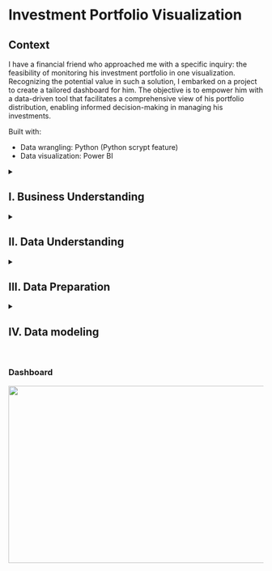 # Investment Portfolio Visualization

## Context
I have a financial friend who approached me with a specific inquiry: the feasibility of monitoring his investment portfolio in one visualization. Recognizing the potential value in such a solution, I embarked on a project to create a tailored dashboard for him. The objective is to empower him with a data-driven tool that facilitates a comprehensive view of his portfolio distribution, enabling informed decision-making in managing his investments.

Built with:
- Data wrangling: Python (Python scrypt feature)
- Data visualization: Power BI

<details>
<Summary> <h2> I. Business Understanding </h2> </Summary>

### 1.1 Project Objectives
The primary objective of the portfolio investments monitoring project is to provide a comprehensive and interactive dashboard that enables the user to monitor the distribution of their investment portfolio. This involves categorizing investments by multiple variables such as sector, industry, and market. Additionally, the project aims to facilitate the monitoring of individual stock performance based on various key metrics.

### 1.2 Addressed questions and problems

In order to define and refine the project objectives, several crucial questions were addressed:

- Metrics for Monitoring: <br>
a. What specific metrics would you like monitor within your investment portfolio? <br>
b. Do the metrics require a complex calculation beyond Yahoo Finance metrics?  

- Data collection:<br>
a. Does the broker provide a function to export your portfolio information?<br>
b. How is the investment portfolio data exported from the broker?<br>
c. Can you provide me a sample to better understand its structure?

- Future Visualization Preferences:<br>
a. Are there any specific visualization preferences or features that you would like to visualize?

### 1.3 Key Performance Indicators (KPIs)

The essential KPIs for monitoring the portfolio include:

Investment distribution:
- Amount invested distribution categorized by Sector by Industry

Individual stock performance:
- Trailing P/E
- Forward P/E
- Price-to-Book
- Book Value
- Recommendations

### 1.4 Stakeholder Identification

The primary stakeholder for this project is a financial analyst specializing in investments. He focuses on managing investments across various markets with the goal of optimizing portfolio profits. For practical purposes, I will refer to my friend as "client".

### 1.5 Business Risks or Limitations

The primary identified risk is the project's reliance on the Yahoo Finance library in Python. The potential risk arises if the library is not regularly updated by its owners, which may impact the availability and accuracy of financial data.
</details>

<details>
<Summary> <h2> II. Data Understanding </h2> </Summary>

### 2.1 Data Collection

The data exported from the broker shows the stock symbols, market value (current price), profit or loss, among others. The format of the file is completely unfavored for data analysis due to the table is offset from the (0,0) and the table structure is unconventional, so the file needs to be manipulated to just retrieve the relevant values from the table.

### 2.2 Data Exploration

#### 2.2.1 Key Attributes

The dataset is composed of multiple columns, each representing different aspects of the investment portfolio. However, not all columns are equally relevant for the project. The following table shows the multiple columns that can be found in the table:

| Column               | Data type | Description                          |
| :---                 | :---      | :---                                 |
| Mercardos / Symbols  | String    | Sections by market and Ticker symbol |
| Titulos              | Integer   | Number of shares                     |
| Costo promedio       | Float     | Average cost   	                    |
| Precio mercado       | Float     | Market price                         |
| PPP                  | Float     | Weighted average price               |
| Valor Mercado        | Float     | Market value                         |
| P / M                | Float     | Profit / Loss                        |
| % Var. Hist.         | Float     | % Historical variation               |
| % Var. Dia           | Float     | % Daily variation                    |
| Imp. X Cto.          | Float     | Number of shares * Average cost      |
| % Cartera            | Float     | % Portfolio distribution             |

#### 2.2.2 Relevant Attributes

Taking into account the previous columns, there are just few attributes that are relevant for the project. The next list breaks down each of these attributes and explains why they could be helpful for the project.

| Column               | Data type | Description                          |
| :---                 | :---      | :---                                 |
| Mercardos / Symbols  | String    | Sections by market and Ticker symbol |
| Valor Mercado        | Float     | Market value                         |
| P / M                | Float     | Profit / Loss                        |
| Imp. X Cto.          | Float     | Number of shares * Average cost      |


It is important to note that the data does not require a cleaning process; however, a transformation process is necessary to extract the pertinent metrics. Additionally, there is potential for enriching the dataset by incorporating information such as 'SIC,' indicating the origin of the stock (Nacional, SIC, or Efectivo).

<img src="https://github.com/ServandoBa/InvestmentsDashboard/assets/131488634/93b3b2c8-2ff8-41f0-acc6-46401b379fac.png" width="750" height="350">

</details>

<details>
<Summary> <h2> III. Data Preparation </h2> </Summary>

### 3.1 Construct Data
To handle the original data pulled from the broker's website, we're diving into Python. The game plan here is to clean up the data mess, getting rid of the noise and keeping only the metrics that matter. The following code will be the entire process to retrive the original file and transform it into a table with relevant metrics only.

<details>
<Summary> Code </Summary>
  
```
import yfinance as yf
import pandas as pd
from datetime import date, timedelta

df = pd.read_excel('Portfolio_db\stock_portfolio2.xlsx', header=1)
df_section = df.iloc[:, 1:]
sections = df_section[df_section.iloc[:, 0] == 'Emisora/Fondo'].index
headers = dict(df_section.iloc[sections[0],:])

data_nacional1 = df_section.iloc[sections[0]:sections[1]-1,:].rename(columns=headers).drop(0)
data_nacional1['SIC'] = 'Nacional'

data_SIC1 = df_section.iloc[sections[1]:sections[2]-1,:].rename(columns=headers).drop(len(data_nacional1)+2)
data_SIC1['SIC'] = 'SIC'

data_cash1 = pd.DataFrame(df_section.iloc[sections[2]:,:].rename(columns=headers).drop(len(data_nacional1)+len(data_SIC1)+4).sum()).transpose()
data_cash1.at[0, 'Emisora/Fondo'] = 'Efectivo'
data_cash1['SIC'] = 'Efectivo'

data_port1 = pd.concat([data_nacional1, data_SIC1, data_cash1], ignore_index=True)[['Emisora/Fondo', 'Valor mercado', 'SIC', 'P / M']]
data_port1['Emisora/Fondo'] = data_port1['Emisora/Fondo'].apply(lambda x: x.replace(' *', '').strip() if isinstance(x, str) else x)
data_port1.rename(columns={'Emisora/Fondo': 'Ticker'}, inplace=True)

```
</details>

### 3.2 Enriching the Dataset

This process is one of the most extensive within Data preparation process due to the project is based on add more data from other source, which in this case is Yahoo Finance, to the original data. In this library we will retrieve fundamental information about each stock in one table and also extract historical data from each stock.  

<details>
<Summary> Code </Summary>

```
# Create function to retrieve information from Yahoo Finance and store it into a dictionary as output
def GetData(symbol):
    stock = yf.Ticker(symbol)

    try:
        # Get information and store it into variables
        industry = stock.info.get("industry", None)
        sector = stock.info.get("sector", None)
        trailingPE = round(float(stock.info["trailingPE"]),1) if "trailingPE" in stock.info and stock.info["trailingPE"] is not None else None
        forwardPE = round(float(stock.info["forwardPE"]),1) if "forwardPE" in stock.info and stock.info["forwardPE"] is not None else None
        bookValue = round(float(stock.info["bookValue"]),1) if "bookValue" in stock.info and stock.info["bookValue"] is not None else None
        priceToBook = round(float(stock.info["priceToBook"]),1) if "priceToBook" in stock.info and stock.info["priceToBook"] is not None else None
        recommendationKey = stock.info.get("recommendationKey", None)
        targetHighPrice = round(float(stock.info["targetHighPrice"]),3) if "targetHighPrice" in stock.info and stock.info["targetHighPrice"] is not None else 0
        targetMeanPrice = round(float(stock.info["targetMeanPrice"]),3) if "targetMeanPrice" in stock.info and stock.info["targetMeanPrice"] is not None else 0
        targetLowPrice = round(float(stock.info["targetLowPrice"]),3) if "targetLowPrice" in stock.info and stock.info["targetLowPrice"] is not None else 0
        
        #Create dictionary based on previous variables and return it
        stock_info = {
            'symbol': symbol,
            'industry': industry,
            'sector': sector,
            'trailing_PE': trailingPE,
            'forward_PE': forwardPE,
            'book_Value': bookValue,
            'price_To_Book': priceToBook,
            'recommendation_Key': recommendationKey,
            'target_High_Price': targetHighPrice,
            'target_Mean_Price': targetMeanPrice,
            'target_Low_Price': targetLowPrice
            }
            
        return stock_info
    
    except:
        # In case the stock cannot be found in yahoo library, return the same structure but with Null values
        stock_info = {
            'symbol': symbol,
            'industry': None,
            'sector': None,
            'trailing_PE': None,
            'forward_PE': None,
            'book_Value': None,
            'price_To_Book': None,
            'recommendation_Key': None,
            'target_High_Price': 0,
            'target_Mean_Price': 0,
            'target_Low_Price': 0
            }
        return stock_info

#apply function to each value in Ticker column from data_port1 table 
data = pd.DataFrame(data_port1['Ticker'].apply(GetData).tolist())

#Merge the previous table with the fundamental information of each stock with the original dataset to consider Valor mercado, Market and P / M columns
final_data = data.merge(data_port1, left_on = 'symbol', right_on ='Ticker', how='right').drop(columns='Ticker')

#Get stock daily data

today = date.today()

endd = today.strftime("%Y-%m-%d")
startd = today - timedelta(days=365)
startdd = startd.strftime("%Y-%m-%d")


# Create function to retrieve data from each day of the last twelve months from yahoo finance 
def GetDataHistoric(symbol):

    try:
        h_data = yf.download(symbol, start=startdd, end=endd)[['High', 'Low', 'Volume']]
        h_data = h_data.copy()
        h_data.loc[:, 'Mean'] = (h_data['High'] + h_data['Low']) / 2
        h_data_stacked = h_data[['Mean', 'Volume']].reset_index()
        h_data_stacked['Ticker'] = symbol
        h_data_stacked.loc[:, 'Volume'] = h_data_stacked['Volume'].astype(int)
        return h_data_stacked

    except Exception as e:
        print(f"Error for {symbol}: {e}")

#Retrieve ticker historical data
historical_data = pd.DataFrame(columns=['Date', 'Mean', 'Volume','Ticker'])

#Apply function to Ticker column to get Historical Data and add it into historical_data
for item in data_port1['Ticker']:
    try:
        historical_data = pd.concat([historical_data, GetDataHistoric(item)], ignore_index=True)
    except Exception as e:
        print(f"Error for {item}: {e}")

final_daily_data = pd.DataFrame(historical_data)
```
</details>

The data preparation process will be facilitated using the Python script feature in Power BI. This automation streamlines the entire procedure, ensuring the seamless retrieval of the necessary tables for the creation of the dashboard. The client will just need to export the same file to the same folder to be identified as the same file mentioned in the file path at the beginning of the script.

</details>


<details>
<Summary> <h2> IV. Data modeling </h2> </Summary>

### 4.1 Data connection

In the previous section, the Python script will be executed through Power BI. This feature will help automate the transformation process, combining and enriching tables before data deployment. After this process, two tables will be created: final_data, storing fundamental information, and final_daily_data, storing the last twelve months of each stock. These tables will be the main sources for the dashboard.  

#### 4.1.1 DAX calculations

In order to add value to the deliverable, there are some DAX calculations considered after data source loading. There are some DAX calculations that can show a better understanding of portfolio's performance.

- % Margin: This is an aggregate metric to show the portfolio's margin, and also can be visualized in other categories such as Market, Sector, and Stock.

Formula: (Market value - Market Price) / Market Price --- "Efectivo" from SIC attribute won't be considered for the calculation    

```
% Margin = 
VAR mkvalue = CALCULATE(SUM(final_df[Valor mercado]),
                        FILTER(final_df, final_df[SIC]<>"Efectivo"))
VAR avgcost = CALCULATE(SUM(final_df[Imp X Cto.]),
                        FILTER(final_df, final_df[SIC]<>"Efectivo"))
RETURN DIVIDE(mkvalue-avgcost, avgcost, 0)
```
<br>

- prcnt_by_cat: This measure will show the market value distribution by Sector.

Formula: Market value / SUM(Market Price) --- Denominator will consider Sector market price only     

```
prcnt_by_cat = DIVIDE(final_df[Valor mercado], 
                      CALCULATE(SUM(final_df[Valor mercado]), ALLEXCEPT(final_df, final_df[sector])))
```
<br>

- Last Market Value: Bring the most recent stock market value.    

```
Last Market Value = CALCULATE(
            SUM(historical_data[Mean]),
            FILTER(historical_data, historical_data[Date] = MAX(historical_data[Date])))
```
<br>

### 4.2 Dashboard Design

Taking into account the client's needs, the optimum way to divide the visualizations are dividing into two sections. 

- Section 1: The first section displays general portfolio distribution, presenting Amount Money distribution by Sector in a treemap. This visualization effectively represents distribution considering subgroups. I took the initiative and decided to add a pie graph to show the Asset Allocation, this visualization will show how much money are in Efectivo (cash), national (Mexico) and SIC. There will be relationship between the visualizations in this section, getting a dynamic dashboard to monitor by multiple categories.

<img src="https://github.com/ServandoBa/InvestmentsDashboard/assets/131488634/e5700c92-8236-4c2c-b9dc-da24253dec20.png" width="650" height="350">
<br>

- Section 2: The second section focuses on individual stock monitoring, showcasing performance metrics such as Trailing PE, Forward PE, Book Value, Book-to-Price, Buy/Sell recommendations by Yahoo Finance, and the Min/Mean/Max target value and I added a visualization of the Last twelve months of the market value stock with its volume by day. There will be a dropdown list of all symbols in the portfolio to monitor the previous metrics and visualizations.

<img src="https://github.com/ServandoBa/InvestmentsDashboard/assets/131488634/8dd73c0d-f622-4b5a-81c7-f9b63729cbe3.png" width="650" height="350">
<br>

### 4.3 Dashboard Creation

Now, the exciting part, the dashboard creation. Considering the previous information, the structure takes into account both general portfolio distribution and individual stock monitoring.

<img src="https://github.com/ServandoBa/InvestmentsDashboard/assets/131488634/db6334c6-03d9-4c1a-bc21-488df68fd0f4.png" width="650" height="350">
<br>

### 4.4 Iterative development

There was recurrent interaction with the client to identify any areas for improvement or additional information. The only changes applied to the visualization were to the background design, as the client preferred a minimalist design over a striking one. Based on Scrum, this section is crucial for understanding the client's needs quickly and making changes based on what is built as soon as possible to identify opportunities for improvement.    
</details>

<br>

### Dashboard

<img src="https://github.com/ServandoBa/InvestmentsDashboard/assets/131488634/951cbbcb-bb8e-4def-8f16-f5a8c55fe984.gif" width="650" height="350">





